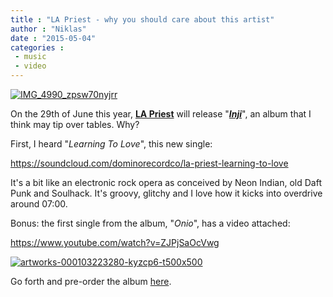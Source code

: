 ```yaml
---
title : "LA Priest - why you should care about this artist"
author : "Niklas"
date : "2015-05-04"
categories : 
 - music
 - video
---
```


[![IMG_4990_zpsw70nyjrr](https://niklasblog.com/wp-content/IMG_4990_zpsw70nyjrr.jpg)](https://niklasblog.com/wp-content/IMG_4990_zpsw70nyjrr.jpg)

On the 29th of June this year, **[LA Priest](http://earth-window.org)** will release "**[_Inji_](http://www.dominorecordco.com/uk/news/30-04-15/la-priest-announces-debut-album-inji)**", an album that I think may tip over tables. Why?

First, I heard "_Learning To Love_", this new single:

https://soundcloud.com/dominorecordco/la-priest-learning-to-love

It's a bit like an electronic rock opera as conceived by Neon Indian, old Daft Punk and Soulhack. It's groovy, glitchy and I love how it kicks into overdrive around 07:00.

Bonus: the first single from the album, "_Onio_", has a video attached:

https://www.youtube.com/watch?v=ZJPjSaOcVwg

[![artworks-000103223280-kyzcp6-t500x500](https://niklasblog.com/wp-content/artworks-000103223280-kyzcp6-t500x500.jpg)](https://niklasblog.com/wp-content/artworks-000103223280-kyzcp6-t500x500.jpg)

Go forth and pre-order the album [here](http://www.dominorecordco.com/uk/albums/28-04-15/inji).
